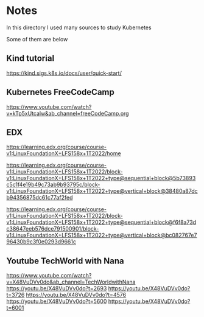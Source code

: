 # Notes

In this directory I used many sources to study Kubernetes

Some of them are below

## Kind tutorial

https://kind.sigs.k8s.io/docs/user/quick-start/

## Kubernetes FreeCodeCamp

https://www.youtube.com/watch?v=kTp5xUtcalw&ab_channel=freeCodeCamp.org

## EDX

https://learning.edx.org/course/course-v1:LinuxFoundationX+LFS158x+1T2022/home

https://learning.edx.org/course/course-v1:LinuxFoundationX+LFS158x+1T2022/block-v1:LinuxFoundationX+LFS158x+1T2022+type@sequential+block@5b73893c5c1f4e19b49c73ab9b93795c/block-v1:LinuxFoundationX+LFS158x+1T2022+type@vertical+block@38480a87dcb94356875dc61c77af2fed

https://learning.edx.org/course/course-v1:LinuxFoundationX+LFS158x+1T2022/block-v1:LinuxFoundationX+LFS158x+1T2022+type@sequential+block@f6f8a73dc38647eeb576dce791500901/block-v1:LinuxFoundationX+LFS158x+1T2022+type@vertical+block@bc082767e796430b9c3f0e0293d9661c

## Youtube TechWorld with Nana

https://www.youtube.com/watch?v=X48VuDVv0do&ab_channel=TechWorldwithNana
https://youtu.be/X48VuDVv0do?t=2693
https://youtu.be/X48VuDVv0do?t=3726
https://youtu.be/X48VuDVv0do?t=4576
https://youtu.be/X48VuDVv0do?t=5600
https://youtu.be/X48VuDVv0do?t=6001
